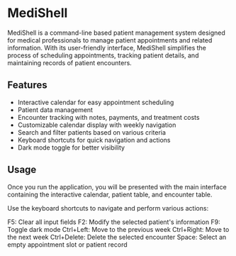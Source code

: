 # MediShell
MediShell is a command-line based patient management system designed for medical professionals to manage patient appointments and related information. With its user-friendly interface, MediShell simplifies the process of scheduling appointments, tracking patient details, and maintaining records of patient encounters.

## Features
* Interactive calendar for easy appointment scheduling
* Patient data management
* Encounter tracking with notes, payments, and treatment costs
* Customizable calendar display with weekly navigation
* Search and filter patients based on various criteria
* Keyboard shortcuts for quick navigation and actions
* Dark mode toggle for better visibility


## Usage
Once you run the application, you will be presented with the main interface containing the interactive calendar, patient table, and encounter table.

Use the keyboard shortcuts to navigate and perform various actions:

F5: Clear all input fields
F2: Modify the selected patient's information
F9: Toggle dark mode
Ctrl+Left: Move to the previous week
Ctrl+Right: Move to the next week
Ctrl+Delete: Delete the selected encounter
Space: Select an empty appointment slot or patient record
